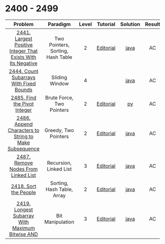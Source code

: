 # 2400 - 2499

|                                                                        Problem                                                                        |             Paradigm              | Level |                                                 Tutorial                                                 |                                  Solution                                  | Result |
| :---------------------------------------------------------------------------------------------------------------------------------------------------: | :-------------------------------: | :---: | :------------------------------------------------------------------------------------------------------: | :------------------------------------------------------------------------: | :----: |
| [2441. Largest Positive Integer That Exists With Its Negative](https://leetcode.com/problems/largest-positive-integer-that-exists-with-its-negative/) | Two Pointers, Sorting, Hash Table |   2   | [Editorial](https://leetcode.com/problems/largest-positive-integer-that-exists-with-negative/editorial/) | [java](./2441_Largest_Positive_Integer_That_Exists_With_Its_Negative.java) |   AC   |
|                      [2444. Count Subarrays With Fixed Bounds](https://leetcode.com/problems/count-subarrays-with-fixed-bounds/)                      |          Sliding Window           |   4   |                                                                                                          |           [java](./2444_Count_Subarrays_With_Fixed_Bounds.java)            |   AC   |
|                                 [2485. Find the Pivot Integer](https://leetcode.com/problems/find-the-pivot-integer/)                                 |     Brute Force, Two Pointers     |   2   |               [Editorial](https://leetcode.com/problems/find-the-pivot-integer/editorial/)               |                   [py](./2485_Find_the_Pivot_Integer.py)                   |   AC   |
|        [2486. Append Characters to String to Make Subsequence](https://leetcode.com/problems/append-characters-to-string-to-make-subsequence/)        |       Greedy, Two Pointers        |   2   |  [Editorial](https://leetcode.com/problems/append-characters-to-string-to-make-subsequence/editorial/)   |    [java](./2486_Append_Characters_to_String_to_Make_Subsequence.java)     |   AC   |
|                          [2487. Remove Nodes From Linked List](https://leetcode.com/problems/remove-nodes-from-linked-list/)                          |      Recursion, Linked List       |   3   |           [Editorial](https://leetcode.com/problems/remove-nodes-from-linked-list/editorial/)            |             [java](./2487_Remove_Nodes_From_Linked_List.java)              |   AC   |
|                                        [2418. Sort the People](https://leetcode.com/problems/sort-the-people/)                                        |    Sorting, Hash Table, Array     |   2   |                  [Editorial](https://leetcode.com/problems/sort-the-people/editorial/)                   |                    [java](./2418_Sort_the_People.java)                     |   AC   |
|              [2419. Longest Subarray With Maximum Bitwise AND](https://leetcode.com/problems/longest-subarray-with-maximum-bitwise-and/)              |         Bit Manipulation          |   3   |     [Editorial](https://leetcode.com/problems/longest-subarray-with-maximum-bitwise-and/editorial/)      |       [java](./2419_Longest_Subarray_With_Maximum_Bitwise_AND.java)        |   AC   |
